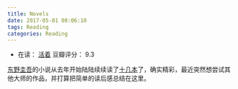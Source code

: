 ```yaml
---
title: Novels
date: 2017-05-01 08:06:10
tags: Reading
categories: Reading
---
```


* 在读： [活着](https://book.douban.com/subject/4913064/)  豆瓣评分： 9.3

[东野圭吾](https://en.wikipedia.org/wiki/Keigo_Higashino)的小说从去年开始陆陆续续读了[十几本](http://xiaoweiliu.cn/2016/08/08/Keigo-Higashino/)了，确实精彩，最近突然想尝试其他大师的作品，并打算把简单的读后感总结在这里。

